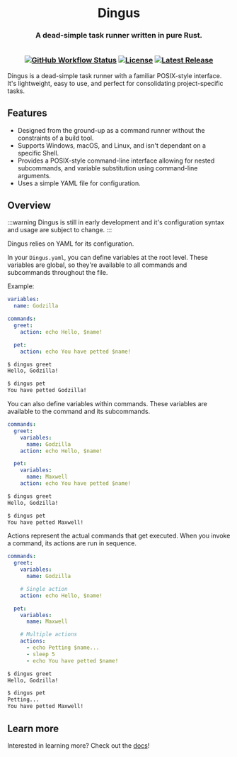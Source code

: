 <h1 align="center">
  Dingus
</h1>

<h3 align="center">
  A dead-simple task runner written in pure Rust.
  <br>
  <br>

  [![GitHub Workflow Status](https://img.shields.io/github/actions/workflow/status/yukitsune/dingus/rust.yml?branch=main)](https://github.com/YuKitsune/dingus/actions/workflows/rust.yml)
  [![License](https://img.shields.io/github/license/YuKitsune/dingus)](https://github.com/YuKitsune/dingus/blob/main/LICENSE)
  [![Latest Release](https://img.shields.io/github/v/release/YuKitsune/dingus?include_prereleases)](https://github.com/YuKitsune/dingus/releases)
</h3>

Dingus is a dead-simple task runner with a familiar POSIX-style interface.
It's lightweight, easy to use, and perfect for consolidating project-specific tasks.

## Features

- Designed from the ground-up as a command runner without the constraints of a build tool.
- Supports Windows, macOS, and Linux, and isn't dependant on a specific Shell.
- Provides a POSIX-style command-line interface allowing for nested subcommands, and variable substitution using command-line arguments.
- Uses a simple YAML file for configuration.

## Overview

:::warning
Dingus is still in early development and it's configuration syntax and usage are subject to change.
:::

Dingus relies on YAML for its configuration.

In your `Dingus.yaml`, you can define variables at the root level.
These variables are global, so they're available to all commands and subcommands throughout the file.

Example:
```yaml
variables:
  name: Godzilla

commands:
  greet:
    action: echo Hello, $name!

  pet:
    action: echo You have petted $name!
```

```sh
$ dingus greet
Hello, Godzilla!

$ dingus pet
You have petted Godzilla!
```

You can also define variables within commands.
These variables are available to the command and its subcommands.

```yaml
commands:
  greet:
    variables:
      name: Godzilla
    action: echo Hello, $name!

  pet:
    variables:
      name: Maxwell
    action: echo You have petted $name!
```

```sh
$ dingus greet
Hello, Godzilla!

$ dingus pet
You have petted Maxwell!
```

Actions represent the actual commands that get executed.
When you invoke a command, its actions are run in sequence.

```yaml
commands:
  greet:
    variables:
      name: Godzilla

    # Single action
    action: echo Hello, $name!

  pet:
    variables:
      name: Maxwell

    # Multiple actions
    actions:
      - echo Petting $name...
      - sleep 5
      - echo You have petted $name!
```

```sh
$ dingus greet
Hello, Godzilla!

$ dingus pet
Petting...
You have petted Maxwell!
```

## Learn more

Interested in learning more? Check out the [docs](https://dingus.sh/docs/introduction)!
